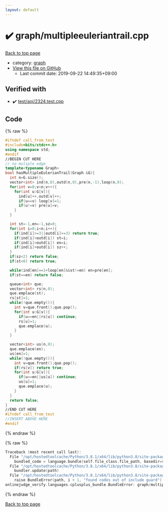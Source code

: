 ```yaml
---
layout: default
---
```


<!-- mathjax config similar to math.stackexchange -->
<script type="text/javascript" async
  src="https://cdnjs.cloudflare.com/ajax/libs/mathjax/2.7.5/MathJax.js?config=TeX-MML-AM_CHTML">
</script>
<script type="text/x-mathjax-config">
  MathJax.Hub.Config({
    TeX: { equationNumbers: { autoNumber: "AMS" }},
    tex2jax: {
      inlineMath: [ ['$','$'] ],
      processEscapes: true
    },
    "HTML-CSS": { matchFontHeight: false },
    displayAlign: "left",
    displayIndent: "2em"
  });
</script>

<script type="text/javascript" src="https://cdnjs.cloudflare.com/ajax/libs/jquery/3.4.1/jquery.min.js"></script>
<script src="https://cdn.jsdelivr.net/npm/jquery-balloon-js@1.1.2/jquery.balloon.min.js" integrity="sha256-ZEYs9VrgAeNuPvs15E39OsyOJaIkXEEt10fzxJ20+2I=" crossorigin="anonymous"></script>
<script type="text/javascript" src="../../assets/js/copy-button.js"></script>
<link rel="stylesheet" href="../../assets/css/copy-button.css" />


# :heavy_check_mark: graph/multipleeuleriantrail.cpp

<a href="../../index.html">Back to top page</a>

* category: <a href="../../index.html#f8b0b924ebd7046dbfa85a856e4682c8">graph</a>
* <a href="{{ site.github.repository_url }}/blob/master/graph/multipleeuleriantrail.cpp">View this file on GitHub</a>
    - Last commit date: 2019-09-22 14:49:35+09:00




## Verified with

* :heavy_check_mark: <a href="../../verify/test/aoj/2324.test.cpp.html">test/aoj/2324.test.cpp</a>


## Code

<a id="unbundled"></a>
{% raw %}
```cpp
#ifndef call_from_test
#include<bits/stdc++.h>
using namespace std;
#endif
//BEGIN CUT HERE
// no muliple edge
template<typename Graph>
bool hasMultipleEulerianTrail(Graph &G){
  int n=G.size();
  vector<int> ind(n,0),outd(n,0),pre(n,-1),loop(n,0);
  for(int v=0;v<n;v++){
    for(int u:G[v]){
      ind[u]++,outd[v]++;
      if(u==v) loop[v]=1;
      if(u!=v) pre[u]=v;
    }
  }

  int st=-1,en=-1,sz=0;
  for(int i=0;i<n;i++){
    if(ind[i]>=3||outd[i]>=3) return true;
    if(ind[i]<outd[i]) st=i;
    if(ind[i]>outd[i]) en=i;
    if(ind[i]+outd[i]) sz++;
  }
  if(sz<2) return false;
  if(st<0) return true;

  while(ind[en]==1+loop[en]&&st!=en) en=pre[en];
  if(st==en) return false;

  queue<int> que;
  vector<int> rs(n,0);
  que.emplace(st);
  rs[st]=1;
  while(!que.empty()){
    int v=que.front();que.pop();
    for(int u:G[v]){
      if(u==en||rs[u]) continue;
      rs[u]=1;
      que.emplace(u);
    }
  }

  vector<int> us(n,0);
  que.emplace(en);
  us[en]=1;
  while(!que.empty()){
    int v=que.front();que.pop();
    if(rs[v]) return true;
    for(int u:G[v]){
      if(u==en||us[u]) continue;
      us[u]=1;
      que.emplace(u);
    }
  }
  return false;
}
//END CUT HERE
#ifndef call_from_test
//INSERT ABOVE HERE
#endif

```
{% endraw %}

<a id="bundled"></a>
{% raw %}
```cpp
Traceback (most recent call last):
  File "/opt/hostedtoolcache/Python/3.8.1/x64/lib/python3.8/site-packages/onlinejudge_verify/docs.py", line 348, in write_contents
    bundled_code = language.bundle(self.file_class.file_path, basedir=self.cpp_source_path)
  File "/opt/hostedtoolcache/Python/3.8.1/x64/lib/python3.8/site-packages/onlinejudge_verify/languages/cplusplus.py", line 63, in bundle
    bundler.update(path)
  File "/opt/hostedtoolcache/Python/3.8.1/x64/lib/python3.8/site-packages/onlinejudge_verify/languages/cplusplus_bundle.py", line 151, in update
    raise BundleError(path, i + 1, "found codes out of include guard")
onlinejudge_verify.languages.cplusplus_bundle.BundleError: graph/multipleeuleriantrail.cpp: line 5: found codes out of include guard

```
{% endraw %}

<a href="../../index.html">Back to top page</a>

